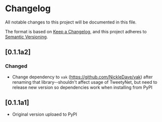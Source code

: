 # Changelog
All notable changes to this project will be documented in this file.

The format is based on [Keep a Changelog](https://keepachangelog.com/en/1.0.0/),
and this project adheres to [Semantic Versioning](https://semver.org/spec/v2.0.0.html).

## [0.1.1a2]
### Changed
- Change dependency to `vak` (<https://github.com/NickleDave/vak>) after
renaming that library--shouldn't affect usage of TweetyNet, but need to 
release new version so dependencies work when installing from PyPI

## [0.1.1a1]
- Original version uploaed to PyPI
